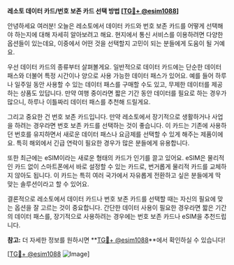 **레소토 데이터 카드/번호 보존 카드 선택 방법 [[TG💪+ @esim1088](https://t.me/s/esim1088)]**

안녕하세요 여러분! 오늘은 레소토에서 데이터 카드와 번호 보존 카드를 어떻게 선택해야 하는지에 대해 자세히 알아보려고 해요. 현지에서 통신 서비스를 이용하려면 다양한 옵션들이 있는데요, 이중에서 어떤 것을 선택할지 고민이 되는 분들에게 도움이 될 거예요.

우선 데이터 카드의 종류부터 살펴볼게요. 일반적으로 데이터 카드에는 단순한 데이터 패스와 더불어 특정 시간이나 양으로 사용 가능한 데이터 패스가 있어요. 예를 들어 하루나 일주일 동안 사용할 수 있는 데이터 패스를 구매할 수도 있고, 무제한 데이터를 제공하는 상품도 있답니다. 만약 여행 중이라면 짧은 기간 동안 데이터를 필요로 하는 경우가 많으니, 하루나 이틀짜리 데이터 패스를 추천해 드릴게요.

그리고 중요한 건 번호 보존 카드입니다. 만약 레소토에서 장기적으로 생활하거나 사업을 하려는 경우라면 번호 보존 카드를 선택하는 것이 좋습니다. 이 카드는 기존에 사용하던 번호를 유지하면서 새로운 데이터 패스나 요금제를 선택할 수 있게 해주는 제품이에요. 특히 해외에서 긴급 연락이 필요한 경우가 많은 분들에게 유용합니다.

또한 최근에는 eSIM이라는 새로운 형태의 카드가 인기를 끌고 있어요. eSIM은 물리적인 카드 없이 스마트폰에서 바로 설정할 수 있는 카드로, 번거롭게 물리적 카드를 교체하지 않아도 됩니다. 이 카드는 특히 여러 국가에서 자유롭게 전환하고 싶은 분들에게 딱 맞는 솔루션이라고 할 수 있어요.

결론적으로 레소토에서 데이터 카드나 번호 보존 카드를 선택할 때는 자신의 필요에 맞는 옵션을 잘 고르는 것이 중요합니다. 간단한 데이터 사용이 필요한 경우라면 짧은 기간의 데이터 패스를, 장기적으로 사용하려는 경우에는 번호 보존 카드나 eSIM을 추천드립니다.

**참고:** 더 자세한 정보를 원하시면 **[TG💪+ @esim1088](https://t.me/s/esim1088)**에서 확인하실 수 있습니다!

[[TG💪+ @esim1088](https://t.me/s/esim1088) ![Image](https://i.postimg.cc/Y0z9fWf4/image.png)]